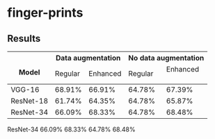 # finger-prints
 
 
 
 
## Results
<table>
<thead>
  <tr>
    <th rowspan="2"><br>Model</th>
    <th colspan="2">Data augmentation</th>
    <th colspan="2">No data augmentation</th>
  </tr>
  <tr>
    <td>Regular</td>
    <td>Enhanced</td>
    <td>Regular</td>
    <td><span style="font-weight:400;font-style:normal">Enhanced</span><br><br></td>
  </tr>
</thead>
<tbody>
  <tr>
    <td>VGG-16</td>
    <td>68.91%</td>
    <td>66.91%</td>
    <td>64.78%</td>
    <td>67.39%</td>
  </tr>
  <tr>
    <td>ResNet-18</td>
    <td>61.74%</td>
    <td>64.35%</td>
    <td>64.78%</td>
    <td>65.87%</td>
  </tr>
  <tr>
    <td>ResNet-34</td>
    <td>66.09%</td>
    <td>68.33%</td>
    <td>64.78%</td>
    <td>68.48%</td>
  </tr>
</tbody>
</table>
    <td class="tg-0pky">ResNet-34</td>
    <td class="tg-0pky">66.09%</td>
    <td class="tg-fymr">68.33%</td>
    <td class="tg-0pky">64.78%</td>
    <td class="tg-fymr">68.48%</td>
  </tr>
</tbody>
</table>
